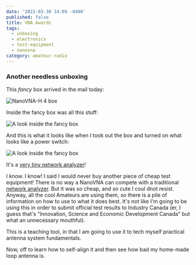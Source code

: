 ```yaml
---
date: '2022-03-30 14:09 -0400'
published: false
title: VNA Awards
tags:
  - unboxing
  - electronics
  - test-equipment
  - nanovna
category: amateur-radio
---
```

### Another needless unboxing

This _fancy_ box arrived in the mail today:

![NanoVNA-H 4 box](https://www.23hq.com/clvrmnky/photo/101741438/snippet)

Inside the fancy box was all this stuff:

![A look inside the fancy box](https://www.23hq.com/clvrmnky/photo/101741423/snippet)

And this is what it looks like when I took out the box and turned on what looks like a power switch:

![A look inside the fancy box](https://www.23hq.com/clvrmnky/photo/101741431/snippet)

It's a [very tiny network analyzer](https://nanovna.com/)!

I know. I know! I said I would never buy another piece of cheap test equipment! There is no way a NanoVNA can compete with a traditional [network analyzer](https://en.wikipedia.org/wiki/Network_analyzer_(electrical)). But it was _so_ cheap, and _so_ cute I coul dnot resist. Anyway, all the cool Amateurs are using them, so there is a pile of information on how to use to what it does best. It's not like I'm going to be using this in order to submit official test results to Industry Canada (er, I guess that's "Innovation, Science and Economic Development Canada" but what an unnecessary mouthful).

This is a teaching tool, in that I am going to use it to tech myself practical antenna system fundamentals.

Now, off to learn how to self-align it and then see how bad my home-made loop antenna is.